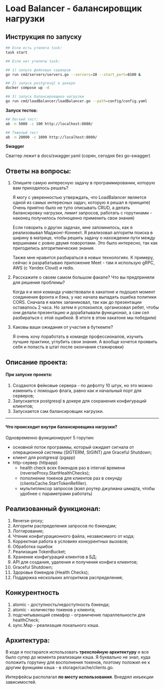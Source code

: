 # Load Balancer - балансировщик нагрузки 

## Инструкция по запуску

```bash
## Если есть утилита task:
task start
```

```bash
## Если нет утилиты task:

## 1) запуск фейковых серверов
go run cmd/servers/servers.go --servers=10 --start_port=8100 &

## 2) запуск postgresql в докере
docker compose up -d

## 3) запуск балансировщика нагрузки
go run cmd/loadBalancer/loadBalancer.go --path=config/config.yaml
```

**Запуск тестов:**

```bash
## Легкий тест:
ab -n 5000 -c 100 http://localhost:8080/

## Тяжелый тест
ab -n 20000 -c 1000 http://localhost:8080/
```

**Swagger**

Сваггер лежит в docs/swagger.yaml (сорян, сегодня без go-swagger)

## Ответы на вопросы:

1. Опишите самую интересную задачу в программировании, которую вам приходилось решать?

   Я могу с уверенностью утверждать, что LoadBalancer является одной из самых интересных задач, которую я решал в принципе) Очень приятно было не тупо описывать CRUD, а делать балансировку нагрузки, лимит запросов, работать с горутинами - наконец получилось полноценно применить свои знания)

   Если говорить о других задачах, мне запомнилось, как я реализовывал Маджонг-Коннект. Я реализовал алгоритм поиска в ширину в матрице, чтобы решить задачу о нахождении пути между вершинами с ровно двумя поворотами. Это было интересно, так как пригодились алгоритмические знания.

   Также мне нравится разбираться в новых технологиях. К примеру, сейчас я разрабатываю приложение Meet - там я использую gRPC, AWS (с Yandex Cloud) и redis. 

2. Расскажите о своем самом большом факапе? Что вы предприняли для решения проблемы?

   Когда я и моя команда учавствовали в хакатоне и подошел момент соединения фронта и бэка, у нас начала выпадать ошибка политики CORS. Сначала я малек запаниковал, так как до презентации оставалось 2 часа. Но затем я успокоился, организовал ребят, чтобы они делали презентацию и дорабатывали функционал, а сам сел разбираться с этой ошибкой. В итоге в этом хакатоне мы победили)

3. Каковы ваши ожидания от участия в буткемпе?

   Я очень хочу поработать в команде профессионалов, изучить лучшие практики, углубить свои знания. А вообще хочется проявить себя и попасть в штат после окончания стажировки) 

## Описание проекта:

#### При запуске проекта:

1) Создаются фейковые сервера - по дефолту 10 штук, но это можно изменить с помощью флага, равно как и начальный порт для серверов;
2) Запускается postgresql в докере для сохранения конфигураций клиентов;
3) Запускается сам балансировщик нагрузки.

---

#### Что происходит внутри балансировщика нагрузки?

Одновременно функционируют 5 горутин:

-  основной поток программы, который ожидает сигнала от операционной системы (SIGTERM, SIGINT) для Graceful Shutdown;
-  клиент для postgresql (pgapp)
-  http-сервер (httpapp)
   -  health check всех бэкендов раз в interval времени (reverseProxy.StartHealthChecks);
   -  пополнение токенов для клиентов раз в секунду (clientsCache.StartTokenRefiller).
   -  мультиплексор запросов (взял роутер джулиана шмидта, чтобы удобнее с параметрами работать)

## Реализованный функционал:

1) Reverse-proxy;
2) Алгоритм распределения запросов по бэкендам;
3) Логгирование;
4) Чтение конфигурационного файла, независимого от кода;
5) Корректная работа в условиях конкурентных вызовов;
6) Обработка ошибок
7) Реализация TokenBucket;
8) Хранение конфигураций клиентов в БД;
9) API для создания, удаления и получения конфига клиентов;
10) Graceful Shutdown;
11) Здоровье бэкендов (Health Checks);
12) Поддержка нескольких алгоритмов распределения;

## Конкурентность

1) atomic - доступность/недоступность бэкенда;
2) atomic - количество токенов у клиента;
3) подсчитывающий семафор - ограничение параллельности для healthCheck;
4) sync.Map - реализация локального кэша.

## Архитектура:

В коде я постарался использовать **трехслойную архитектуру** и все было супер до момента реализации кэша. Я буквально не знал, куда положить горутину для восполнения токенов, поэтому положил ее к другим функциям кэша - в storage/cache/clients.go. 

Интерфейсы располагал **по месту использования**. Внедрял инъекции зависимостей.
